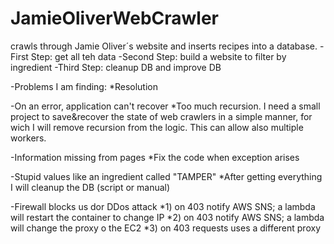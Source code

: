 # JamieOliverWebCrawler
crawls through Jamie Oliver´s website and inserts recipes into a database.
-First Step: get all teh data
-Second Step: build a website to filter by ingredient
-Third Step: cleanup DB and improve DB

-Problems I am finding:
*Resolution

-On an error, application can't recover
*Too much recursion. I need a small project to save&recover the state of web crawlers in a simple manner, for wich I will remove recursion from the logic. This can allow also multiple workers.

-Information missing from pages
*Fix the code when exception arises

-Stupid values like an ingredient called "TAMPER"
*After getting everything I will cleanup the DB (script or manual)

-Firewall blocks us dor DDos attack
*1) on 403 notify AWS SNS; a lambda will restart the container to change IP
*2) on 403 notify AWS SNS; a lambda will change the proxy o the EC2
*3) on 403 requests uses a different proxy
